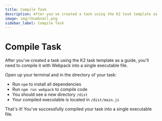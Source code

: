 ```yaml
---
title: Compile Task
description: After you've created a task using the K2 task template as a guide, you'll need to compile it with Webpack into a single executable file.
image: img/thumbnail.png
sidebar_label: Compile Task
---
```


# Compile Task

After you've created a task using the K2 task template as a guide, you'll need to compile it with Webpack into a single executable file.

Open up your terminal and in the directory of your task:

- Run `npm` to install all dependencies
- Run `npm run webpack` to compile code
- You should see a new directory `/dist`
- Your compiled executable is located in `/dist/main.js`

That's it! You've successfully compiled your task into a single executable file.
